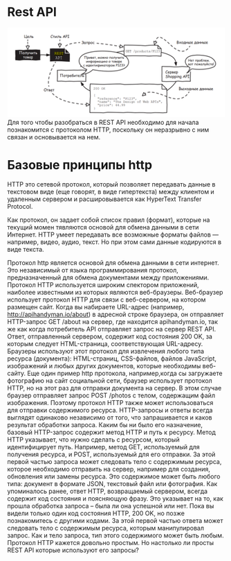 # Rest API
![img.png](img.png)
Для того чтобы разобраться в REST API необходимо для начала познакомится с протоколом HTTP, поскольку он неразрывно с ним связан и основывается на нем. 

# Базовые принципы http
HTTP это сетевой протокол, который позволяет передавать данные в текстовом виде (еще говорят, в виде гипертекста) между клиентом и удаленным сервером и расшировывается как  HyperText Transfer Protocol. 

Как протокол, он задает собой список правил (формат), которые на текущий момен тявляются основой для обмена данными в сети Интернет. HTTP умеет передавать все возможные форматы файлов — например, видео, аудио, текст. Но при этом сами данные кодируются в виде текста.

Протокол http является основой для обмена данными в сети интернет. Это 
независимый от языка программирования протокол, предназначенный 
для обмена документами между приложениями. Протокол HTTP используется широким спектором приложений, наиболее известными из которых являются веб-браузеры.
Веб-браузер использует протокол HTTP для связи с веб-сервером, 
на котором размещен сайт. Когда вы набираете URL-адрес (например, 
http://apihandyman.io/about) в адресной строке браузера, он отправляет 
HTTP-запрос GET /about на сервер, где находится apihandyman.io, так 
же как когда потребитель API отправляет запрос на сервер REST API. Ответ, отправленный сервером, содержит код состояния 200 OK, за которым следует HTML-страница, соответствующая URL-адресу.
Браузеры используют этот протокол для извлечения любого типа ресурса (документа): HTML-страниц, CSS-файлов, файлов JavaScript, изображений и любых других документов, которые необходимы веб-сайту. 
Еще один пример http протокола, например,когда сы  загружаете фотографию на сайт социальной сети, браузер использует протокол HTTP, но на этот раз для отправки документа на сервер. В этом случае браузер отправляет запрос POST /photos с телом, содержащим файл 
изображения. Поэтому протокол HTTP также может использоваться для 
отправки содержимого ресурса.
HTTP-запросы и ответы всегда выглядят одинаково независимо от 
того, что запрашивается и каков результат обработки запроса.
Каким бы ни было его назначение, базовый HTTP-запрос содержит 
метод HTTP и путь к ресурсу. Метод HTTP указывает, что нужно сделать 
с ресурсом, который идентифицирует путь. Например, метод GET, используемый для получения ресурса, и POST, используемый 
для его отправки.
За этой первой частью запроса может следовать тело с содержимым 
ресурса, которое необходимо отправить на сервер, например для создания, обновления или замены ресурса.
Это содержимое может быть любого типа: документ в формате JSON, текстовый файл или фотография.
Как упоминалось ранее, ответ HTTP, возвращаемый сервером, всегда 
содержит код состояния и поясняющую фразу. Это указывает на то, как 
прошла обработка запроса – была ли она успешной или нет. Пока вы видели только один код состояния HTTP, 200 OK, но позже познакомитесь 
с другими кодами. За этой первой частью ответа может следовать тело с содержимым ресурса, которым манипулировал запрос.
Как и тело запроса, тип этого содержимого может быть любым.
Протокол HTTP кажется довольно простым. Но настолько ли просты REST API которые используют его запросы?
